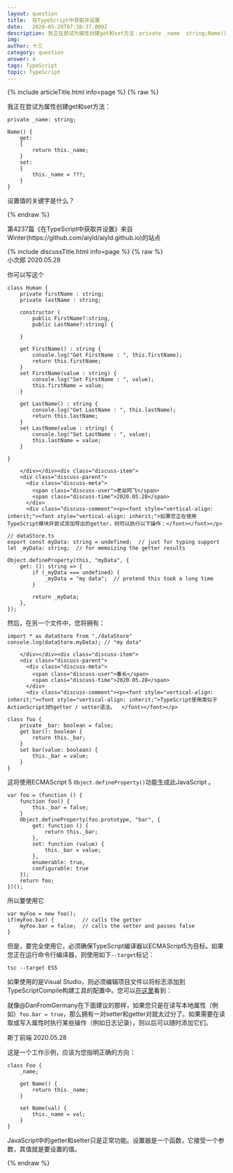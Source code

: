 ```yaml
---
layout: question
title:  在TypeScript中获取并设置
date:   2020-05-28T07:38:37.000Z
description: 我正在尝试为属性创建get和set方法：private _name  string;Name() {    get     {       ...
img: 
author: 十三
category: question
answer: 4
tags: TypeScript
topic: TypeScript
---
```

<div class="article-root">
  <div class="article">
    {% include articleTitle.html info=page %}
    {% raw %}
    <div class="article-content"><p><font style="vertical-align: inherit;"><font style="vertical-align: inherit;">我正在尝试为属性创建get和set方法：</font></font></p>

<pre class="lang-js prettyprint prettyprinted" style=""><code><span class="kwd">private</span><span class="pln"> _name</span><span class="pun">:</span><span class="pln"> string</span><span class="pun">;</span><span class="pln">

</span><span class="typ">Name</span><span class="pun">()</span><span class="pln"> </span><span class="pun">{</span><span class="pln">
    </span><span class="kwd">get</span><span class="pun">:</span><span class="pln">
    </span><span class="pun">{</span><span class="pln">
        </span><span class="kwd">return</span><span class="pln"> </span><span class="kwd">this</span><span class="pun">.</span><span class="pln">_name</span><span class="pun">;</span><span class="pln">
    </span><span class="pun">}</span><span class="pln">
    </span><span class="kwd">set</span><span class="pun">:</span><span class="pln">
    </span><span class="pun">{</span><span class="pln">
        </span><span class="kwd">this</span><span class="pun">.</span><span class="pln">_name </span><span class="pun">=</span><span class="pln"> </span><span class="pun">???;</span><span class="pln">
    </span><span class="pun">}</span><span class="pln">
</span><span class="pun">}</span></code></pre>

<p><font style="vertical-align: inherit;"><font style="vertical-align: inherit;">设置值的关键字是什么？</font></font></p></div>
    {% endraw %}
  </div>
  <p class="winter_mark">第4237篇《在TypeScript中获取并设置》来自Winter(https://github.com/aiyld/aiyld.github.io)的站点</p>
  <div class="discuss-wrapper">
    {% include discussTitle.html info=page %}
    {% raw %}
    <div class="discuss-item">
        <div class="discuss-parent">
          <div class="discuss-meta">
            <span class="discuss-user">小次郎</span>
            <span class="discuss-time">2020.05.28</span>
          </div>
          <div class="discuss-comment"><p><font style="vertical-align: inherit;"><font style="vertical-align: inherit;">你可以写这个</font></font></p>

<pre class="lang-js prettyprint prettyprinted" style=""><code><span class="kwd">class</span><span class="pln"> </span><span class="typ">Human</span><span class="pln"> </span><span class="pun">{</span><span class="pln">
    </span><span class="kwd">private</span><span class="pln"> firstName </span><span class="pun">:</span><span class="pln"> string</span><span class="pun">;</span><span class="pln">
    </span><span class="kwd">private</span><span class="pln"> lastName </span><span class="pun">:</span><span class="pln"> string</span><span class="pun">;</span><span class="pln">

    </span><span class="kwd">constructor</span><span class="pln"> </span><span class="pun">(</span><span class="pln">
        </span><span class="kwd">public</span><span class="pln"> </span><span class="typ">FirstName</span><span class="pun">?:</span><span class="pln">string</span><span class="pun">,</span><span class="pln"> 
        </span><span class="kwd">public</span><span class="pln"> </span><span class="typ">LastName</span><span class="pun">?:</span><span class="pln">string</span><span class="pun">)</span><span class="pln"> </span><span class="pun">{</span><span class="pln">

    </span><span class="pun">}</span><span class="pln">

    </span><span class="kwd">get</span><span class="pln"> </span><span class="typ">FirstName</span><span class="pun">()</span><span class="pln"> </span><span class="pun">:</span><span class="pln"> string </span><span class="pun">{</span><span class="pln">
        console</span><span class="pun">.</span><span class="pln">log</span><span class="pun">(</span><span class="str">"Get FirstName : "</span><span class="pun">,</span><span class="pln"> </span><span class="kwd">this</span><span class="pun">.</span><span class="pln">firstName</span><span class="pun">);</span><span class="pln">
        </span><span class="kwd">return</span><span class="pln"> </span><span class="kwd">this</span><span class="pun">.</span><span class="pln">firstName</span><span class="pun">;</span><span class="pln">
    </span><span class="pun">}</span><span class="pln">
    </span><span class="kwd">set</span><span class="pln"> </span><span class="typ">FirstName</span><span class="pun">(</span><span class="pln">value </span><span class="pun">:</span><span class="pln"> string</span><span class="pun">)</span><span class="pln"> </span><span class="pun">{</span><span class="pln">
        console</span><span class="pun">.</span><span class="pln">log</span><span class="pun">(</span><span class="str">"Set FirstName : "</span><span class="pun">,</span><span class="pln"> value</span><span class="pun">);</span><span class="pln">
        </span><span class="kwd">this</span><span class="pun">.</span><span class="pln">firstName </span><span class="pun">=</span><span class="pln"> value</span><span class="pun">;</span><span class="pln">
    </span><span class="pun">}</span><span class="pln"> 

    </span><span class="kwd">get</span><span class="pln"> </span><span class="typ">LastName</span><span class="pun">()</span><span class="pln"> </span><span class="pun">:</span><span class="pln"> string </span><span class="pun">{</span><span class="pln">
        console</span><span class="pun">.</span><span class="pln">log</span><span class="pun">(</span><span class="str">"Get LastName : "</span><span class="pun">,</span><span class="pln"> </span><span class="kwd">this</span><span class="pun">.</span><span class="pln">lastName</span><span class="pun">);</span><span class="pln">
        </span><span class="kwd">return</span><span class="pln"> </span><span class="kwd">this</span><span class="pun">.</span><span class="pln">lastName</span><span class="pun">;</span><span class="pln">
    </span><span class="pun">}</span><span class="pln">
    </span><span class="kwd">set</span><span class="pln"> </span><span class="typ">LastName</span><span class="pun">(</span><span class="pln">value </span><span class="pun">:</span><span class="pln"> string</span><span class="pun">)</span><span class="pln"> </span><span class="pun">{</span><span class="pln">
        console</span><span class="pun">.</span><span class="pln">log</span><span class="pun">(</span><span class="str">"Set LastName : "</span><span class="pun">,</span><span class="pln"> value</span><span class="pun">);</span><span class="pln">
        </span><span class="kwd">this</span><span class="pun">.</span><span class="pln">lastName </span><span class="pun">=</span><span class="pln"> value</span><span class="pun">;</span><span class="pln">
    </span><span class="pun">}</span><span class="pln"> 

</span><span class="pun">}</span></code></pre></div>
        </div></div><div class="discuss-item">
        <div class="discuss-parent">
          <div class="discuss-meta">
            <span class="discuss-user">老丝阿飞</span>
            <span class="discuss-time">2020.05.28</span>
          </div>
          <div class="discuss-comment"><p><font style="vertical-align: inherit;"><font style="vertical-align: inherit;">如果您正在使用TypeScript模块并尝试添加导出的getter，则可以执行以下操作：</font></font></p>



<pre class="lang-js prettyprint prettyprinted" style=""><code><span class="com">// dataStore.ts</span><span class="pln">
</span><span class="kwd">export</span><span class="pln"> </span><span class="kwd">const</span><span class="pln"> myData</span><span class="pun">:</span><span class="pln"> string </span><span class="pun">=</span><span class="pln"> </span><span class="kwd">undefined</span><span class="pun">;</span><span class="pln">  </span><span class="com">// just for typing support</span><span class="pln">
</span><span class="kwd">let</span><span class="pln"> _myData</span><span class="pun">:</span><span class="pln"> string</span><span class="pun">;</span><span class="pln">  </span><span class="com">// for memoizing the getter results</span><span class="pln">

</span><span class="typ">Object</span><span class="pun">.</span><span class="pln">defineProperty</span><span class="pun">(</span><span class="kwd">this</span><span class="pun">,</span><span class="pln"> </span><span class="str">"myData"</span><span class="pun">,</span><span class="pln"> </span><span class="pun">{</span><span class="pln">
    </span><span class="kwd">get</span><span class="pun">:</span><span class="pln"> </span><span class="pun">():</span><span class="pln"> string </span><span class="pun">=&gt;</span><span class="pln"> </span><span class="pun">{</span><span class="pln">
        </span><span class="kwd">if</span><span class="pln"> </span><span class="pun">(</span><span class="pln">_myData </span><span class="pun">===</span><span class="pln"> </span><span class="kwd">undefined</span><span class="pun">)</span><span class="pln"> </span><span class="pun">{</span><span class="pln">
            _myData </span><span class="pun">=</span><span class="pln"> </span><span class="str">"my data"</span><span class="pun">;</span><span class="pln">  </span><span class="com">// pretend this took a long time</span><span class="pln">
        </span><span class="pun">}</span><span class="pln">

        </span><span class="kwd">return</span><span class="pln"> _myData</span><span class="pun">;</span><span class="pln">
    </span><span class="pun">},</span><span class="pln">
</span><span class="pun">});</span></code></pre>

<p><font style="vertical-align: inherit;"><font style="vertical-align: inherit;">然后，在另一个文件中，您将拥有：</font></font></p>

<pre class="lang-js prettyprint prettyprinted" style=""><code><span class="kwd">import</span><span class="pln"> </span><span class="pun">*</span><span class="pln"> as dataStore </span><span class="kwd">from</span><span class="pln"> </span><span class="str">"./dataStore"</span><span class="pln">
console</span><span class="pun">.</span><span class="pln">log</span><span class="pun">(</span><span class="pln">dataStore</span><span class="pun">.</span><span class="pln">myData</span><span class="pun">);</span><span class="pln"> </span><span class="com">// "my data"</span></code></pre></div>
        </div></div><div class="discuss-item">
        <div class="discuss-parent">
          <div class="discuss-meta">
            <span class="discuss-user">番长</span>
            <span class="discuss-time">2020.05.28</span>
          </div>
          <div class="discuss-comment"><p><font style="vertical-align: inherit;"><font style="vertical-align: inherit;">TypeScript使用类似于ActionScript3的getter / setter语法。  </font></font></p>

<pre class="lang-js prettyprint prettyprinted" style=""><code><span class="kwd">class</span><span class="pln"> foo </span><span class="pun">{</span><span class="pln">
    </span><span class="kwd">private</span><span class="pln"> _bar</span><span class="pun">:</span><span class="pln"> boolean </span><span class="pun">=</span><span class="pln"> </span><span class="kwd">false</span><span class="pun">;</span><span class="pln">
    </span><span class="kwd">get</span><span class="pln"> bar</span><span class="pun">():</span><span class="pln"> boolean </span><span class="pun">{</span><span class="pln">
        </span><span class="kwd">return</span><span class="pln"> </span><span class="kwd">this</span><span class="pun">.</span><span class="pln">_bar</span><span class="pun">;</span><span class="pln">
    </span><span class="pun">}</span><span class="pln">
    </span><span class="kwd">set</span><span class="pln"> bar</span><span class="pun">(</span><span class="pln">value</span><span class="pun">:</span><span class="pln"> boolean</span><span class="pun">)</span><span class="pln"> </span><span class="pun">{</span><span class="pln">
        </span><span class="kwd">this</span><span class="pun">.</span><span class="pln">_bar </span><span class="pun">=</span><span class="pln"> value</span><span class="pun">;</span><span class="pln">
    </span><span class="pun">}</span><span class="pln">
</span><span class="pun">}</span></code></pre>

<p><font style="vertical-align: inherit;"><font style="vertical-align: inherit;">这将使用ECMAScript 5 </font></font><code>Object.defineProperty()</code><font style="vertical-align: inherit;"><font style="vertical-align: inherit;">功能</font><font style="vertical-align: inherit;">生成此JavaScript </font><font style="vertical-align: inherit;">。</font></font></p>

<pre class="lang-js prettyprint prettyprinted" style=""><code><span class="kwd">var</span><span class="pln"> foo </span><span class="pun">=</span><span class="pln"> </span><span class="pun">(</span><span class="kwd">function</span><span class="pln"> </span><span class="pun">()</span><span class="pln"> </span><span class="pun">{</span><span class="pln">
    </span><span class="kwd">function</span><span class="pln"> foo</span><span class="pun">()</span><span class="pln"> </span><span class="pun">{</span><span class="pln">
        </span><span class="kwd">this</span><span class="pun">.</span><span class="pln">_bar </span><span class="pun">=</span><span class="pln"> </span><span class="kwd">false</span><span class="pun">;</span><span class="pln">
    </span><span class="pun">}</span><span class="pln">
    </span><span class="typ">Object</span><span class="pun">.</span><span class="pln">defineProperty</span><span class="pun">(</span><span class="pln">foo</span><span class="pun">.</span><span class="pln">prototype</span><span class="pun">,</span><span class="pln"> </span><span class="str">"bar"</span><span class="pun">,</span><span class="pln"> </span><span class="pun">{</span><span class="pln">
        </span><span class="kwd">get</span><span class="pun">:</span><span class="pln"> </span><span class="kwd">function</span><span class="pln"> </span><span class="pun">()</span><span class="pln"> </span><span class="pun">{</span><span class="pln">
            </span><span class="kwd">return</span><span class="pln"> </span><span class="kwd">this</span><span class="pun">.</span><span class="pln">_bar</span><span class="pun">;</span><span class="pln">
        </span><span class="pun">},</span><span class="pln">
        </span><span class="kwd">set</span><span class="pun">:</span><span class="pln"> </span><span class="kwd">function</span><span class="pln"> </span><span class="pun">(</span><span class="pln">value</span><span class="pun">)</span><span class="pln"> </span><span class="pun">{</span><span class="pln">
            </span><span class="kwd">this</span><span class="pun">.</span><span class="pln">_bar </span><span class="pun">=</span><span class="pln"> value</span><span class="pun">;</span><span class="pln">
        </span><span class="pun">},</span><span class="pln">
        enumerable</span><span class="pun">:</span><span class="pln"> </span><span class="kwd">true</span><span class="pun">,</span><span class="pln">
        configurable</span><span class="pun">:</span><span class="pln"> </span><span class="kwd">true</span><span class="pln">
    </span><span class="pun">});</span><span class="pln">
    </span><span class="kwd">return</span><span class="pln"> foo</span><span class="pun">;</span><span class="pln">
</span><span class="pun">})();</span></code></pre>

<p><font style="vertical-align: inherit;"><font style="vertical-align: inherit;">所以要使用它</font></font></p>

<pre class="lang-js prettyprint prettyprinted" style=""><code><span class="kwd">var</span><span class="pln"> myFoo </span><span class="pun">=</span><span class="pln"> </span><span class="kwd">new</span><span class="pln"> foo</span><span class="pun">();</span><span class="pln">
</span><span class="kwd">if</span><span class="pun">(</span><span class="pln">myFoo</span><span class="pun">.</span><span class="pln">bar</span><span class="pun">)</span><span class="pln"> </span><span class="pun">{</span><span class="pln">         </span><span class="com">// calls the getter</span><span class="pln">
    myFoo</span><span class="pun">.</span><span class="pln">bar </span><span class="pun">=</span><span class="pln"> </span><span class="kwd">false</span><span class="pun">;</span><span class="pln">  </span><span class="com">// calls the setter and passes false</span><span class="pln">
</span><span class="pun">}</span></code></pre>

<p><font style="vertical-align: inherit;"><font style="vertical-align: inherit;">但是，要完全使用它，必须确保TypeScript编译器以ECMAScript5为目标。</font><font style="vertical-align: inherit;">如果您正在运行命令行编译器，则使用如下</font></font><code>--target</code><font style="vertical-align: inherit;"><font style="vertical-align: inherit;">标记：</font></font></p>

<pre class="lang-js prettyprint prettyprinted" style=""><code><span class="pln">tsc </span><span class="pun">--</span><span class="pln">target ES5</span></code></pre>

<p><font style="vertical-align: inherit;"><font style="vertical-align: inherit;">如果使用的是Visual Studio，则必须编辑项目文件以将标志添加到TypeScriptCompile构建工具的配置中。</font><font style="vertical-align: inherit;">您可以</font></font><a href="https://stackoverflow.com/a/17261732/1733315"><font style="vertical-align: inherit;"><font style="vertical-align: inherit;">在这里</font></font></a><font style="vertical-align: inherit;"><font style="vertical-align: inherit;">看到</font><font style="vertical-align: inherit;">：</font></font></p>

<p><font style="vertical-align: inherit;"><font style="vertical-align: inherit;">就像@DanFromGermany在下面建议的那样，如果您只是在读写本地属性（例如）</font></font><code>foo.bar = true</code><font style="vertical-align: inherit;"><font style="vertical-align: inherit;">，那么拥有一对setter和getter对就太过分了。</font><font style="vertical-align: inherit;">如果需要在读取或写入属性时执行某些操作（例如日志记录），则以后可以随时添加它们。</font></font></p></div>
        </div></div><div class="discuss-item">
        <div class="discuss-parent">
          <div class="discuss-meta">
            <span class="discuss-user">斯丁前端</span>
            <span class="discuss-time">2020.05.28</span>
          </div>
          <div class="discuss-comment"><p><font style="vertical-align: inherit;"><font style="vertical-align: inherit;">这是一个工作示例，应该为您指明正确的方向：</font></font></p>

<pre class="lang-js prettyprint prettyprinted" style=""><code><span class="kwd">class</span><span class="pln"> </span><span class="typ">Foo</span><span class="pln"> </span><span class="pun">{</span><span class="pln">
    _name</span><span class="pun">;</span><span class="pln">

    </span><span class="kwd">get</span><span class="pln"> </span><span class="typ">Name</span><span class="pun">()</span><span class="pln"> </span><span class="pun">{</span><span class="pln">
        </span><span class="kwd">return</span><span class="pln"> </span><span class="kwd">this</span><span class="pun">.</span><span class="pln">_name</span><span class="pun">;</span><span class="pln">
    </span><span class="pun">}</span><span class="pln">

    </span><span class="kwd">set</span><span class="pln"> </span><span class="typ">Name</span><span class="pun">(</span><span class="pln">val</span><span class="pun">)</span><span class="pln"> </span><span class="pun">{</span><span class="pln">
        </span><span class="kwd">this</span><span class="pun">.</span><span class="pln">_name </span><span class="pun">=</span><span class="pln"> val</span><span class="pun">;</span><span class="pln">
    </span><span class="pun">}</span><span class="pln">
</span><span class="pun">}</span></code></pre>

<p><font style="vertical-align: inherit;"><font style="vertical-align: inherit;">JavaScript中的getter和setter只是正常功能。</font><font style="vertical-align: inherit;">设置器是一个函数，它接受一个参数，其值就是要设置的值。</font></font></p></div>
        </div></div>
    {% endraw %}
  </div>
<div>
